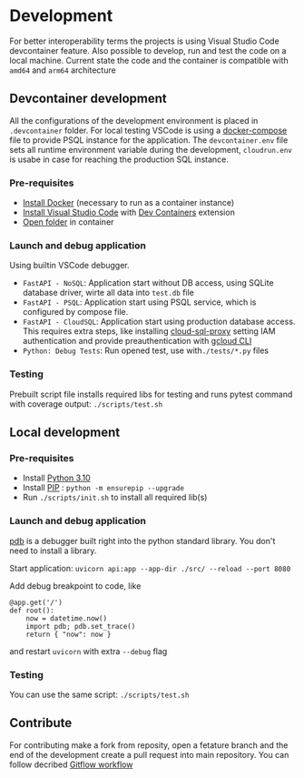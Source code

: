 # Development

For better interoperability terms the projects is using Visual Studio Code devcontainer feature. Also possible to develop, run and test the code on a local machine. Current state the code and the container is compatible with `amd64` and `arm64` architecture

## Devcontainer development

All the configurations of the development environment is placed in `.devcontainer` folder. For local testing VSCode is using a [docker-compose](https://docs.docker.com/compose/) file to provide PSQL instance for the application. The `devcontainer.env` file sets all runtime environment variable during the development, `cloudrun.env` is usabe in case for reaching the production SQL instance.

### Pre-requisites

- [Install Docker](https://docs.docker.com/engine/install/) (necessary to run as a container instance)
- [Install Visual Studio Code](https://code.visualstudio.com/download) with [Dev Containers](https://marketplace.visualstudio.com/items?itemName=ms-vscode-remote.remote-containers) extension
- [Open folder](https://code.visualstudio.com/docs/remote/containers#_quick-start-open-an-existing-folder-in-a-container) in container

### Launch and debug application

Using builtin VSCode debugger.

- `FastAPI - NoSQL`: Application start without DB access, using SQLite database driver, wirte all data into `test.db` file
- `FastAPI - PSQL`: Application start using PSQL service, which is configured by compose file.
- `FastAPI - CloudSQL`: Application start using production database access. This requires extra steps, like installing [cloud-sql-proxy](https://github.com/GoogleCloudPlatform/cloud-sql-proxy) setting IAM authentication and provide preauthentication with [gcloud CLI](https://cloud.google.com/sdk/gcloud)
- `Python: Debug Tests`: Run opened test, use with`./tests/*.py` files

### Testing

Prebuilt script file installs required libs for testing and runs pytest command with coverage output: `./scripts/test.sh`

## Local development

### Pre-requisites

- Install [Python 3.10](https://www.python.org/downloads/release/python-3100/)
- Install [PIP](https://pip.pypa.io/en/stable/) : `python -m ensurepip --upgrade`
- Run `./scripts/init.sh` to install all required lib(s)

### Launch and debug application

[pdb](https://docs.python.org/3/library/pdb.html) is a debugger built right into the python standard library. You don't need to install a library.

Start application: `uvicorn api:app --app-dir ./src/ --reload --port 8080`

Add debug breakpoint to code, like

```
@app.get('/')
def root():
    now = datetime.now()
    import pdb; pdb.set_trace()
    return { "now": now }
```

and restart `uvicorn` with extra `--debug` flag

### Testing

You can use the same script: `./scripts/test.sh`

## Contribute 

For contributing make a fork from reposity, open a fetature branch and the end of the development create a pull request into main repository. You can follow decribed [Gitflow workflow](https://www.atlassian.com/git/tutorials/comparing-workflows/gitflow-workflow)
